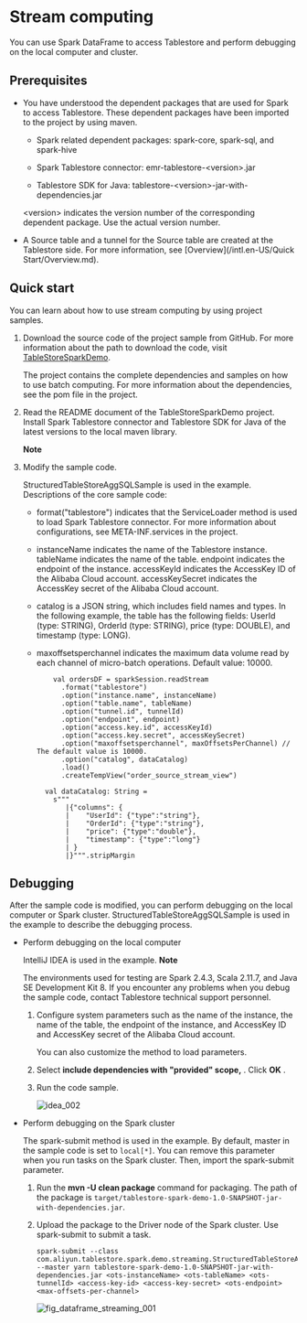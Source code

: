Stream computing 
=====================================

You can use Spark DataFrame to access Tablestore and perform debugging on the local computer and cluster.

Prerequisites 
----------------------------------

* You have understood the dependent packages that are used for Spark to access Tablestore. These dependent packages have been imported to the project by using maven.

  * Spark related dependent packages: spark-core, spark-sql, and spark-hive

    
  
  * Spark Tablestore connector: emr-tablestore-\<version\>.jar

    
  
  * Tablestore SDK for Java: tablestore-\<version\>-jar-with-dependencies.jar

    
  

  

  \<version\> indicates the version number of the corresponding dependent package. Use the actual version number.
  

* A Source table and a tunnel for the Source table are created at the Tablestore side. For more information, see [Overview](/intl.en-US/Quick Start/Overview.md).

  






Quick start 
--------------------------------

You can learn about how to use stream computing by using project samples.

1. Download the source code of the project sample from GitHub. For more information about the path to download the code, visit [TableStoreSparkDemo](https://github.com/aliyun/tablestore-examples/tree/master/feature/TableStoreSparkDemo).

   The project contains the complete dependencies and samples on how to use batch computing. For more information about the dependencies, see the pom file in the project.
   

2. Read the README document of the TableStoreSparkDemo project. Install Spark Tablestore connector and Tablestore SDK for Java of the latest versions to the local maven library.

   **Note**

   

3. Modify the sample code.

   StructuredTableStoreAggSQLSample is used in the example. Descriptions of the core sample code:
   * format("tablestore") indicates that the ServiceLoader method is used to load Spark Tablestore connector. For more information about configurations, see META-INF.services in the project.

     
   
   * instanceName indicates the name of the Tablestore instance. tableName indicates the name of the table. endpoint indicates the endpoint of the instance. accessKeyId indicates the AccessKey ID of the Alibaba Cloud account. accessKeySecret indicates the AccessKey secret of the Alibaba Cloud account.

     
   
   * catalog is a JSON string, which includes field names and types. In the following example, the table has the following fields: UserId (type: STRING), OrderId (type: STRING), price (type: DOUBLE), and timestamp (type: LONG).

     
   
   * maxoffsetsperchannel indicates the maximum data volume read by each channel of micro-batch operations. Default value: 10000.

             val ordersDF = sparkSession.readStream
               .format("tablestore")
               .option("instance.name", instanceName)
               .option("table.name", tableName)
               .option("tunnel.id", tunnelId)
               .option("endpoint", endpoint)
               .option("access.key.id", accessKeyId)
               .option("access.key.secret", accessKeySecret)
               .option("maxoffsetsperchannel", maxOffsetsPerChannel) // The default value is 10000.
               .option("catalog", dataCatalog)
               .load()
               .createTempView("order_source_stream_view")
         
           val dataCatalog: String =
             s"""
                |{"columns": {
                |    "UserId": {"type":"string"},
                |    "OrderId": {"type":"string"},
                |    "price": {"type":"double"},
                |    "timestamp": {"type":"long"}
                | }
                |}""".stripMargin

     
   

   






Debugging 
------------------------------

After the sample code is modified, you can perform debugging on the local computer or Spark cluster. StructuredTableStoreAggSQLSample is used in the example to describe the debugging process.

* Perform debugging on the local computer

  IntelliJ IDEA is used in the example.
  **Note**

  The environments used for testing are Spark 2.4.3, Scala 2.11.7, and Java SE Development Kit 8. If you encounter any problems when you debug the sample code, contact Tablestore technical support personnel.
  1. Configure system parameters such as the name of the instance, the name of the table, the endpoint of the instance, and AccessKey ID and AccessKey secret of the Alibaba Cloud account.

     You can also customize the method to load parameters.
     
  
  2. Select **include dependencies with "provided" scope,** . Click **OK** .

     
  
  3. Run the code sample.

     ![idea_002](https://static-aliyun-doc.oss-accelerate.aliyuncs.com/assets/img/en-US/0944126061/p163831.png)
     
  

  

* Perform debugging on the Spark cluster

  The spark-submit method is used in the example. By default, master in the sample code is set to `local[*]`. You can remove this parameter when you run tasks on the Spark cluster. Then, import the spark-submit parameter.
  1. Run the **mvn -U clean package** command for packaging. The path of the package is `target/tablestore-spark-demo-1.0-SNAPSHOT-jar-with-dependencies.jar`.

     
  
  2. Upload the package to the Driver node of the Spark cluster. Use spark-submit to submit a task.

         spark-submit --class com.aliyun.tablestore.spark.demo.streaming.StructuredTableStoreAggSQLSample --master yarn tablestore-spark-demo-1.0-SNAPSHOT-jar-with-dependencies.jar <ots-instanceName> <ots-tableName> <ots-tunnelId> <access-key-id> <access-key-secret> <ots-endpoint> <max-offsets-per-channel>

     

     ![fig_dataframe_streaming_001](https://static-aliyun-doc.oss-accelerate.aliyuncs.com/assets/img/en-US/0944126061/p163832.png)
     
  

  




